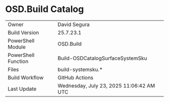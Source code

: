 ﻿# OSD.Build Catalog

| | |
|-|-|
| Owner | David Segura |
| Build Version | 25.7.23.1 |
| PowerShell Module | OSD.Build |
| PowerShell Function | Build-OSDCatalogSurfaceSystemSku |
| Files | build-systemsku.* |
| Build Workflow | GitHub Actions |
| Last Update | Wednesday, July 23, 2025 11:06:42 AM UTC |
